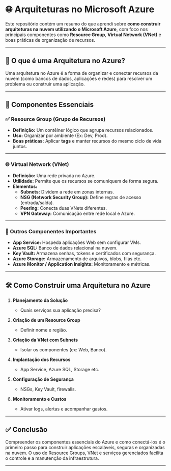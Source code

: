# 🌐 Arquiteturas no Microsoft Azure

Este repositório contém um resumo do que aprendi sobre **como construir arquiteturas na nuvem utilizando o Microsoft Azure**, com foco nos principais componentes como **Resource Group**, **Virtual Network (VNet)** e boas práticas de organização de recursos.

---

## 🧱 O que é uma Arquitetura no Azure?

Uma arquitetura no Azure é a forma de organizar e conectar recursos da nuvem (como bancos de dados, aplicações e redes) para resolver um problema ou construir uma aplicação.

---

## 📌 Componentes Essenciais

### ✅ Resource Group (Grupo de Recursos)
- **Definição:** Um contêiner lógico que agrupa recursos relacionados.
- **Uso:** Organizar por ambiente (Ex: Dev, Prod).
- **Boas práticas:** Aplicar **tags** e manter recursos do mesmo ciclo de vida juntos.

---

### 🌐 Virtual Network (VNet)
- **Definição:** Uma rede privada no Azure.
- **Utilidade:** Permite que os recursos se comuniquem de forma segura.
- **Elementos:**
  - **Subnets:** Dividem a rede em zonas internas.
  - **NSG (Network Security Group):** Define regras de acesso (entrada/saída).
  - **Peering:** Conecta duas VNets diferentes.
  - **VPN Gateway:** Comunicação entre rede local e Azure.

---

### 🔧 Outros Componentes Importantes
- **App Service:** Hospeda aplicações Web sem configurar VMs.
- **Azure SQL:** Banco de dados relacional na nuvem.
- **Key Vault:** Armazena senhas, tokens e certificados com segurança.
- **Azure Storage:** Armazenamento de arquivos, blobs, filas etc.
- **Azure Monitor / Application Insights:** Monitoramento e métricas.

---

## 🛠️ Como Construir uma Arquitetura no Azure

1. **Planejamento da Solução**
   - Quais serviços sua aplicação precisa?

2. **Criação de um Resource Group**
   - Definir nome e região.

3. **Criação da VNet com Subnets**
   - Isolar os componentes (ex: Web, Banco).

4. **Implantação dos Recursos**
   - App Service, Azure SQL, Storage etc.

5. **Configuração de Segurança**
   - NSGs, Key Vault, firewalls.

6. **Monitoramento e Custos**
   - Ativar logs, alertas e acompanhar gastos.

---

## ✅ Conclusão

Compreender os componentes essenciais do Azure e como conectá-los é o primeiro passo para construir aplicações escaláveis, seguras e organizadas na nuvem. O uso de Resource Groups, VNet e serviços gerenciados facilita o controle e a manutenção da infraestrutura.

---
